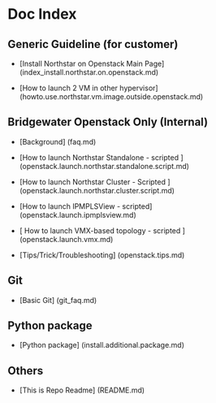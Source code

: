 # Doc Index

## Generic Guideline (for customer)

* [Install Northstar on Openstack Main Page] (index_install.northstar.on.openstack.md)

* [How to launch 2 VM in other hypervisor] (howto.use.northstar.vm.image.outside.openstack.md)

## Bridgewater Openstack Only (Internal)

* [Background] (faq.md)

* [How to launch Northstar Standalone - scripted ] (openstack.launch.northstar.standalone.script.md)

* [How to launch Northstar Cluster - Scripted ] (openstack.launch.northstar.cluster.script.md)

* [How to launch IPMPLSView - scripted] (openstack.launch.ipmplsview.md)

* [ How to launch VMX-based topology - scripted ] (openstack.launch.vmx.md)

* [Tips/Trick/Troubleshooting] (openstack.tips.md)

## Git

* [Basic Git] (git_faq.md)

## Python package

* [Python package] (install.additional.package.md)


## Others 

* [This is Repo Readme] (README.md)
